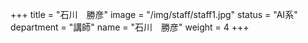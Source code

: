 +++
title = "石川　勝彦"
image = "/img/staff/staff1.jpg"
status = "AI系"
department = "講師"
name = "石川　勝彦"
weight = 4
+++